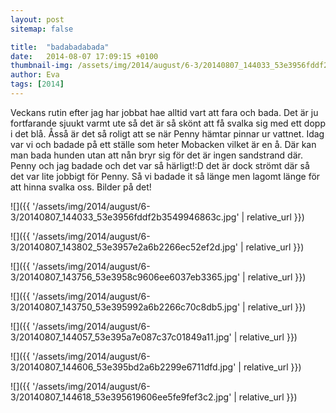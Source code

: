 ```yaml
---
layout: post
sitemap: false

title:  "badabadabada"
date:   2014-08-07 17:09:15 +0100
thumbnail-img: /assets/img/2014/august/6-3/20140807_144033_53e3956fddf2b3549946863c.jpg
author: Eva
tags: [2014]
---
```


Veckans rutin efter jag har jobbat hae alltid vart att fara och bada. Det är ju fortfarande sjuukt varmt ute så det är så skönt att få svalka sig med ett dopp i det blå. Åsså är det så roligt att se när Penny hämtar pinnar ur vattnet. Idag var vi och badade på ett ställe som heter Mobacken vilket är en å. Där kan man bada hunden utan att nån bryr sig för det är ingen sandstrand där. Penny och jag badade och det var så härligt!:D det är dock strömt där så det var lite jobbigt för Penny. Så vi badade it så länge men lagomt länge för att hinna svalka oss. Bilder på det!

![]({{ '/assets/img/2014/august/6-3/20140807_144033_53e3956fddf2b3549946863c.jpg'  | relative_url }})

![]({{ '/assets/img/2014/august/6-3/20140807_143802_53e3957e2a6b2266ec52ef2d.jpg'  | relative_url }})

![]({{ '/assets/img/2014/august/6-3/20140807_143756_53e3958c9606ee6037eb3365.jpg'  | relative_url }})

![]({{ '/assets/img/2014/august/6-3/20140807_143750_53e395992a6b2266c70c8db5.jpg'  | relative_url }})

![]({{ '/assets/img/2014/august/6-3/20140807_144057_53e395a7e087c37c01849a11.jpg'  | relative_url }})

![]({{ '/assets/img/2014/august/6-3/20140807_144606_53e395bd2a6b2299e6711dfd.jpg'  | relative_url }})

![]({{ '/assets/img/2014/august/6-3/20140807_144618_53e395619606ee5fe9fef3c2.jpg'  | relative_url }})

